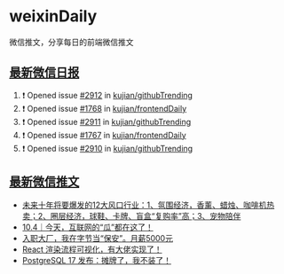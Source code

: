 # weixinDaily
微信推文，分享每日的前端微信推文

## [最新微信日报](https://github.com/kujian/weixinDaily/issues)

<!--START_SECTION:activity-->
1. ❗ Opened issue [#2912](https://github.com/kujian/githubTrending/issues/2912) in [kujian/githubTrending](https://github.com/kujian/githubTrending)
2. ❗ Opened issue [#1768](https://github.com/kujian/frontendDaily/issues/1768) in [kujian/frontendDaily](https://github.com/kujian/frontendDaily)
3. ❗ Opened issue [#2911](https://github.com/kujian/githubTrending/issues/2911) in [kujian/githubTrending](https://github.com/kujian/githubTrending)
4. ❗ Opened issue [#1767](https://github.com/kujian/frontendDaily/issues/1767) in [kujian/frontendDaily](https://github.com/kujian/frontendDaily)
5. ❗ Opened issue [#2910](https://github.com/kujian/githubTrending/issues/2910) in [kujian/githubTrending](https://github.com/kujian/githubTrending)
<!--END_SECTION:activity-->


## [最新微信推文](https://weixin.qdkfweb.cn/)

<!-- BLOG-POST-LIST:START -->
- [未来十年将要爆发的12大风口行业：1、氛围经济，香薰、蜡烛、咖啡机热卖；2、圈层经济，球鞋、卡牌、盲盒“复购率”高；3、宠物陪伴](https://weixin.qdkfweb.cn/56325.html)
- [10.4｜今天，互联网的“瓜”都在这了！](https://weixin.qdkfweb.cn/56328.html)
- [入职大厂，我在字节当“保安”。月薪5000元](https://weixin.qdkfweb.cn/56327.html)
- [React 渲染流程可视化，有大佬实现了！](https://weixin.qdkfweb.cn/56313.html)
- [PostgreSQL 17 发布：摊牌了，我不装了！](https://weixin.qdkfweb.cn/56339.html)
<!-- BLOG-POST-LIST:END -->